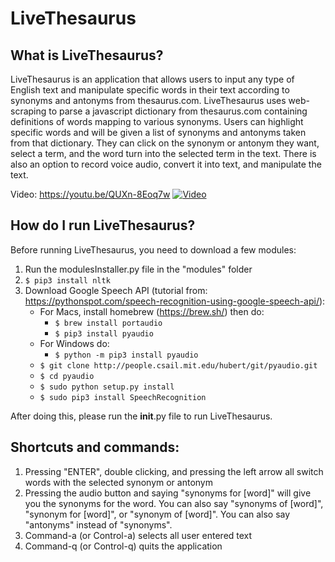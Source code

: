 # LiveThesaurus

## What is LiveThesaurus?

LiveThesaurus is an application that allows users to input any type of English text and 
manipulate specific words in their text according to synonyms and antonyms from thesaurus.com. 
LiveThesaurus uses web-scraping to parse a javascript dictionary from thesaurus.com containing 
definitions of words mapping to various synonyms. Users can highlight specific words and will 
be given a list of synonyms and antonyms taken from that dictionary. They can click on the synonym
or antonym they want, select a term, and the word turn into the selected term in the text. There 
is also an option to record voice audio, convert it into text, and manipulate the text.

Video: https://youtu.be/QUXn-8Eoq7w
[![Video](https:edwardlu2018.github.io/LiveThesaurus/image-for-readme/img.png)](https://youtu.be/QUXn-8Eoq7w)

## How do I run LiveThesaurus?

Before running LiveThesaurus, you need to download a few modules:
1. Run the modulesInstaller.py file in the "modules" folder
2. ```$ pip3 install nltk```
3. Download Google Speech API (tutorial from: https://pythonspot.com/speech-recognition-using-google-speech-api/):<br>
	- For Macs, install homebrew (https://brew.sh/) then do:
		- ```$ brew install portaudio```
		- ```$ pip3 install pyaudio```
	- For Windows do:
		- ```$ python -m pip3 install pyaudio```
	- ```$ git clone http://people.csail.mit.edu/hubert/git/pyaudio.git```<br>
	- ```$ cd pyaudio```<br>
	- ```$ sudo python setup.py install```<br>
	- ```$ sudo pip3 install SpeechRecognition```

After doing this, please run the __init__.py file to run LiveThesaurus.


## Shortcuts and commands:

1. Pressing "ENTER", double clicking, and pressing the left arrow all switch words with the 
   selected synonym or antonym<br>
2. Pressing the audio button and saying "synonyms for [word]" will give you the synonyms for the word.
   You can also say "synonyms of [word]", "synonym for [word]", or "synonym of [word]". You can also
   say "antonyms" instead of "synonyms".
3. Command-a (or Control-a) selects all user entered text<br>
4. Command-q (or Control-q) quits the application<br>
